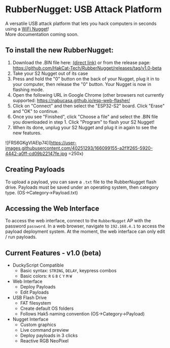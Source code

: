 # RubberNugget: USB Attack Platform
A versatile USB attack platform that lets you hack computers in seconds using a [WiFi Nugget](https://wifinugget.com)!  
More documentation coming soon.

## To install the new RubberNugget:
1.	Download the .BIN file here: [(direct link)](https://github.com/HakCat-Tech/RubberNugget/releases/download/v1.0-beta/v1.0-beta-RubberNugget.bin) or from the release page: https://github.com/HakCat-Tech/RubberNugget/releases/tag/v1.0-beta
2.	Take your S2 Nugget out of its case
3.	Press and hold the "0" button on the back of your Nugget, plug it in to your computer, then release the "0" button. Your Nugget is now in flashing mode.
4.	Open the following URL in Google Chrome (other browsers not currently supported: https://nabucasa.github.io/esp-web-flasher/
5.	Click on "Connect" and then select the "ESP32-S2" board. Click "Erase" and "OK" to continue.
6.	Once you see "Finished", click "Choose a file" and select the .BIN file you downloaded in step 1. Click "Program" to flash your S2 Nugget!
7.	When its done, unplug your S2 Nugget and plug it in again to see the new features. 

![FRS6GKgVIAElp74](https://user-images.githubusercontent.com/40251293/166099155-a2f1f265-5920-4442-a0ff-cd09b22147fe.jpg =250x)


## Creating Payloads
To upload a payload, you can save a `.txt` file to the RubberNugget flash drive.  Payloads must be saved under an operating system, then category type. (OS->Category->Payload.txt)

## Accessing the Web Interface
To access the web interface, connect to the `RubberNugget` AP with the password `password`.  In a web browser, navigate to `192.168.4.1` to access the payload deployment system.  At the moment, the web interface can only edit / run payloads.

## Current Features - v1.0 (beta)

- DuckyScript Compatible
    - Basic syntax: `STRING`, `DELAY`, keypress combos
    - Basic colors: `R` `G` `B` `C` `Y` `M` `W`
- Web Interface 
    - Deploy Payloads
    - Edit Payloads
- USB Flash Drive
    - FAT filesystem
    - Create default OS folders
    - Follows Hak5 naming convention (OS->Category->Payload)
- Nugget Interface
    - Custom graphics
    - Live command preview
    - Deploy payloads in 3 clicks
    - Reactive RGB NeoPixel
